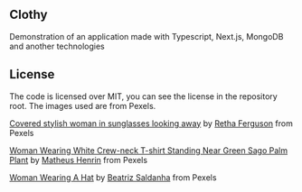 ## Clothy

Demonstration of an application made with Typescript, Next.js, MongoDB and another technologies

## License

The code is licensed over MIT, you can see the license in the repository root.
The images used are from Pexels.

[Covered stylish woman in sunglasses looking away](https://www.pexels.com/photo/covered-stylish-woman-in-sunglasses-looking-away-3819572/ "Covered stylish woman in sunglasses looking away") by [Retha Ferguson](https://bit.ly/37aV4AJ) from Pexels

[Woman Wearing White Crew-neck T-shirt Standing Near Green Sago Palm Plant](https://www.pexels.com/photo/photo-of-woman-wearing-white-shirt-3376116/) by [Matheus Henrin](https://bit.ly/37jPAni) from Pexels

[Woman Wearing A Hat](https://www.pexels.com/photo/woman-wearing-a-hat-3482614/) by [Beatriz Saldanha](https://bit.ly/2Unpevg) from Pexels

